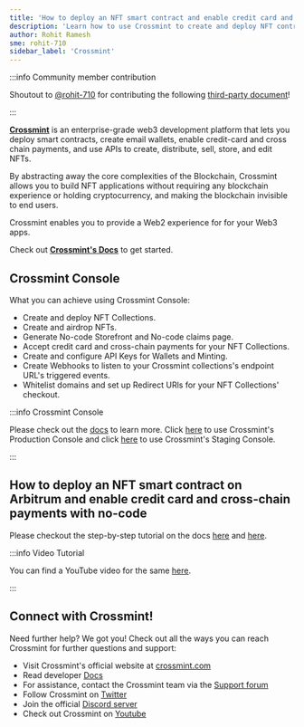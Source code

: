 ```yaml
---
title: 'How to deploy an NFT smart contract and enable credit card and cross-chain payments with no-code'
description: 'Learn how to use Crossmint to create and deploy NFT contracts and enable credit card and cross-chain payments for your customers and users.'
author: Rohit Ramesh
sme: rohit-710
sidebar_label: 'Crossmint'
---
```



:::info Community member contribution

Shoutout to [@rohit-710](https://github.com/rohit-710) for contributing the following [third-party document](/for-devs/third-party-docs/contribute)!

:::


**[<ins>Crossmint</ins>](http://crossmint.com/?utm_source=backlinks&utm_medium=docs&utm_campaign=arbitrum)** is an enterprise-grade web3 development platform that lets you deploy smart contracts, create email wallets, enable credit-card and cross chain payments, and use APIs to create, distribute, sell, store, and edit NFTs.

By abstracting away the core complexities of the Blockchain, Crossmint allows you to build NFT applications without requiring any blockchain experience or holding cryptocurrency, and making the blockchain invisible to end users.

Crossmint enables you to provide a Web2 experience for for your Web3 apps. 

Check out **[<ins>Crossmint's Docs</ins>](https://docs.crossmint.com/?utm_source=backlinks&utm_medium=docs&utm_campaign=arbitrum)** to get started.

## Crossmint Console

What you can achieve using Crossmint Console:

- Create and deploy NFT Collections.
- Create and airdrop NFTs. 
- Generate No-code Storefront and No-code claims page.
- Accept credit card and cross-chain payments for your NFT Collections.
- Create and configure API Keys for Wallets and Minting.
- Create Webhooks to listen to your Crossmint collections's endpoint URL's triggered events.
- Whitelist domains and set up Redirect URls for your NFT Collections' checkout. 

:::info Crossmint Console

Please check out the [<ins>docs</ins>](https://docs.crossmint.com/docs/create-developer-account) to learn more. Click [<ins>here</ins>](https://www.crossmint.com/console/overview?utm_source=backlinks&utm_medium=docs&utm_campaign=arbitrum) to use Crossmint's Production Console and click [<ins>here</ins>](https://staging.crossmint.com/console/overview?utm_source=backlinks&utm_medium=docs&utm_campaign=arbitrum) to use Crossmint's Staging Console. 

:::

## How to deploy an NFT smart contract on Arbitrum and enable credit card and cross-chain payments with no-code

Please checkout the step-by-step tutorial on the docs [<ins>here</ins>](https://docs.crossmint.com/docs/create-an-nft-collection?utm_source=backlinks&utm_medium=docs&utm_campaign=arbitrum) and [<ins>here</ins>](https://docs.crossmint.com/docs/storefronts).


:::info Video Tutorial

You can find a YouTube video for the same [<ins>here</ins>](https://youtu.be/pq2TVCkfBDI).

:::

## Connect with Crossmint!

Need further help? We got you! Check out all the ways you can reach Crossmint for further questions and support:

- Visit Crossmint's official website at [crossmint.com](http://crossmint.com/?utm_source=backlinks&utm_medium=docs&utm_campaign=arbitrum)
- Read developer [Docs](https://docs.crossmint.com/?utm_source=backlinks&utm_medium=docs&utm_campaign=arbitrum)
- For assistance, contact the Crossmint team via the [Support forum](https://help.crossmint.com/hc/en-us?utm_source=backlinks&utm_medium=docs&utm_campaign=arbitrum)
- Follow Crossmint on [Twitter](https://twitter.com/crossmint?utm_source=backlinks&utm_medium=docs&utm_campaign=arbitrum)
- Join the official [Discord server](https://discord.gg/crossmint?utm_source=backlinks&utm_medium=docs&utm_campaign=arbitrum)
- Check out Crossmint on [Youtube](https://www.youtube.com/@crossmint?utm_source=backlinks&utm_medium=docs&utm_campaign=arbitrum)
